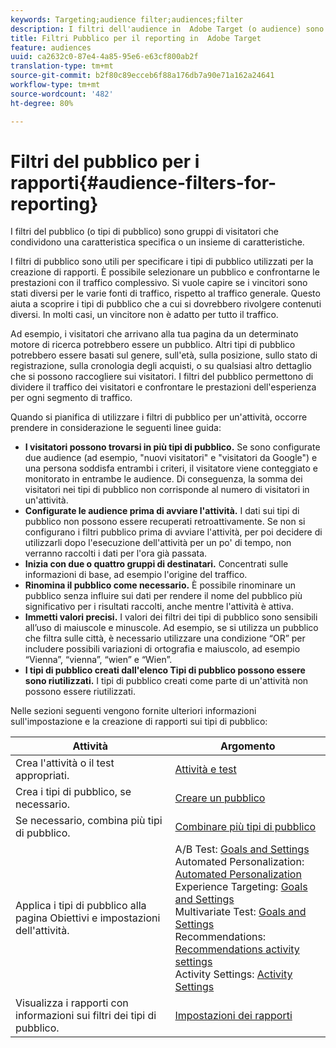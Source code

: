 ```yaml
---
keywords: Targeting;audience filter;audiences;filter
description: I filtri dell'audience in  Adobe Target (o audience) sono gruppi di visitatori che condividono una caratteristica specifica o un insieme di caratteristiche.
title: Filtri Pubblico per il reporting in  Adobe Target
feature: audiences
uuid: ca2632c0-87e4-4a85-95e6-e63cf800ab2f
translation-type: tm+mt
source-git-commit: b2f80c89ecceb6f88a176db7a90e71a162a24641
workflow-type: tm+mt
source-wordcount: '482'
ht-degree: 80%

---
```



# Filtri del pubblico per i rapporti{#audience-filters-for-reporting}

I filtri del pubblico (o tipi di pubblico) sono gruppi di visitatori che condividono una caratteristica specifica o un insieme di caratteristiche.

I filtri di pubblico sono utili per specificare i tipi di pubblico utilizzati per la creazione di rapporti. È possibile selezionare un pubblico e confrontarne le prestazioni con il traffico complessivo. Si vuole capire se i vincitori sono stati diversi per le varie fonti di traffico, rispetto al traffico generale. Questo aiuta a scoprire i tipi di pubblico che a cui si dovrebbero rivolgere contenuti diversi. In molti casi, un vincitore non è adatto per tutto il traffico.

Ad esempio, i visitatori che arrivano alla tua pagina da un determinato motore di ricerca potrebbero essere un pubblico. Altri tipi di pubblico potrebbero essere basati sul genere, sull&#39;età, sulla posizione, sullo stato di registrazione, sulla cronologia degli acquisti, o su qualsiasi altro dettaglio che si possono raccogliere sui visitatori. I filtri del pubblico permettono di dividere il traffico dei visitatori e confrontare le prestazioni dell&#39;esperienza per ogni segmento di traffico.

Quando si pianifica di utilizzare i filtri di pubblico per un&#39;attività, occorre prendere in considerazione le seguenti linee guida:

* **I visitatori possono trovarsi in più tipi di pubblico.** Se sono configurate due audience (ad esempio, &quot;nuovi visitatori&quot; e &quot;visitatori da Google&quot;) e una persona soddisfa entrambi i criteri, il visitatore viene conteggiato e monitorato in entrambe le audience. Di conseguenza, la somma dei visitatori nei tipi di pubblico non corrisponde al numero di visitatori in un&#39;attività.
* **Configurate le audience prima di avviare l&#39;attività.** I dati sui tipi di pubblico non possono essere recuperati retroattivamente. Se non si configurano i filtri pubblico prima di avviare l&#39;attività, per poi decidere di utilizzarli dopo l&#39;esecuzione dell&#39;attività per un po&#39; di tempo, non verranno raccolti i dati per l&#39;ora già passata.
* **Inizia con due o quattro gruppi di destinatari.** Concentrati sulle informazioni di base, ad esempio l&#39;origine del traffico.
* **Rinomina il pubblico come necessario.** È possibile rinominare un pubblico senza influire sui dati per rendere il nome del pubblico più significativo per i risultati raccolti, anche mentre l&#39;attività è attiva.
* **Immetti valori precisi.** I valori dei filtri dei tipi di pubblico sono sensibili all’uso di maiuscole e minuscole. Ad esempio, se si utilizza un pubblico che filtra sulle città, è necessario utilizzare una condizione “OR” per includere possibili variazioni di ortografia e maiuscolo, ad esempio “Vienna”, “vienna”, “wien” e “Wien”.
* **I tipi di pubblico creati dall&#39;elenco Tipi di pubblico possono essere sono riutilizzati.** I tipi di pubblico creati come parte di un&#39;attività non possono essere riutilizzati.

Nelle sezioni seguenti vengono fornite ulteriori informazioni sull&#39;impostazione e la creazione di rapporti sui tipi di pubblico:

| Attività | Argomento |
|--- |--- |
| Crea l&#39;attività o il test appropriati. | [Attività e test](/help/c-intro/target-key-concepts.md) |
| Crea i tipi di pubblico, se necessario. | [Creare un pubblico](/help/c-target/c-audiences/create-audience.md) |
| Se necessario, combina più tipi di pubblico. | [Combinare più tipi di pubblico](/help/c-target/combining-multiple-audiences.md) |
| Applica i tipi di pubblico alla pagina Obiettivi e impostazioni dell&#39;attività. | A/B Test: [Goals and Settings](/help/c-activities/t-test-ab/t-test-create-ab/ab-goals-and-settings.md)<br>Automated Personalization:  [Automated Personalization](/help/c-activities/t-automated-personalization/automated-personalization.md)<br>Experience Targeting: [Goals and Settings](/help/c-activities/t-experience-target/t-xt-create/xt-goals-and-settings.md)<br>Multivariate Test:  [Goals and Settings](/help/c-activities/c-multivariate-testing/t-create-multivariate-test/goals-and-settings.md)<br>Recommendations: [Recommendations activity settings](/help/c-recommendations/t-create-recs-activity/recs-activity-settings.md)<br>Activity Settings: [Activity Settings](/help/c-activities/activity-settings.md) |
| Visualizza i rapporti con informazioni sui filtri dei tipi di pubblico. | [Impostazioni dei rapporti](/help/c-reports/c-report-settings/report-settings.md) |

